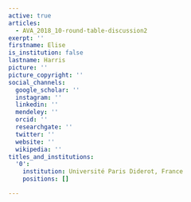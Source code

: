 ```yaml
---
active: true
articles:
  - AVA_2018_10-round-table-discussion2
exerpt: ''
firstname: Elise
is_institution: false
lastname: Harris
picture: ''
picture_copyright: ''
social_channels:
  google_scholar: ''
  instagram: ''
  linkedin: ''
  mendeley: ''
  orcid: ''
  researchgate: ''
  twitter: ''
  website: ''
  wikipedia: ''
titles_and_institutions:
  '0':
    institution: Université Paris Diderot, France
    positions: []

---
```

